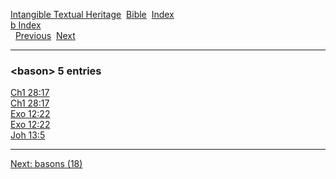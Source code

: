 [Intangible Textual Heritage](../../index)  [Bible](../index) 
[Index](index)   
[b Index](_b_)  
  [Previous](c01108)  [Next](c01110) 

------------------------------------------------------------------------

### &lt;bason&gt; 5 entries

[Ch1 28:17](../kjv/ch1028.htm#017)  
[Ch1 28:17](../kjv/ch1028.htm#017)  
[Exo 12:22](../kjv/exo012.htm#022)  
[Exo 12:22](../kjv/exo012.htm#022)  
[Joh 13:5](../kjv/joh013.htm#005)  

------------------------------------------------------------------------

[Next: basons (18)](c01110)
